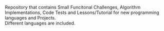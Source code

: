 Repository that contains Small Funcitonal Challenges, Algorithm Implementations, Code Tests and Lessons/Tutorial for new programming languages and Projects.     
Different languages are included.  
